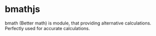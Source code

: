 # bmathjs
bmath (Better math) is module, that providing alternative calculations. Perfectly used for accurate calculations.
